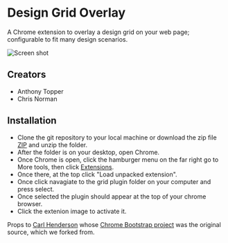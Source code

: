 Design Grid Overlay
===================

A Chrome extension to overlay a design grid on your web page; configurable to fit many design scenarios.

![Screen shot](https://raw.githubusercontent.com/eBay/Design-Grid-Overlay/master/screen_shot.png)

## Creators

* Anthony Topper
* Chris Norman

## Installation

* Clone the git repository to your local machine or download the zip file [ZIP](https://github.com/eBay/Design-Grid-Overlay/archive/master.zip) and unzip the folder.
* After the folder is on your desktop, open Chrome.
* Once Chrome is open, click the hamburger menu on the far right go to More tools, then click [Extensions](chrome://extensions/).
* Once there, at the top click "Load unpacked extension".
* Once click navagiate to the grid plugin folder on your computer and press select.
* Once selected the plugin should appear at the top of your chrome browser.
* Click the extenion image to activate it. 



Props to [Carl Henderson](https://github.com/chuckhendo) whose [Chrome Bootstrap project](https://github.com/chuckhendo/chrome-bootstrap) was the original source, which we forked from.   
